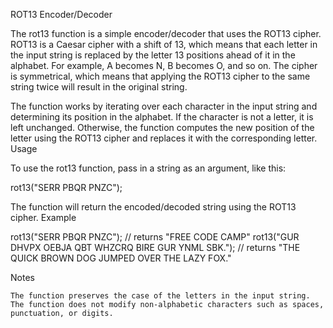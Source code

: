 ROT13 Encoder/Decoder

The rot13 function is a simple encoder/decoder that uses the ROT13 cipher. ROT13 is a Caesar cipher with a shift of 13, which means that each letter in the input string is replaced by the letter 13 positions ahead of it in the alphabet. For example, A becomes N, B becomes O, and so on. The cipher is symmetrical, which means that applying the ROT13 cipher to the same string twice will result in the original string.

The function works by iterating over each character in the input string and determining its position in the alphabet. If the character is not a letter, it is left unchanged. Otherwise, the function computes the new position of the letter using the ROT13 cipher and replaces it with the corresponding letter.
Usage

To use the rot13 function, pass in a string as an argument, like this:



rot13("SERR PBQR PNZC");

The function will return the encoded/decoded string using the ROT13 cipher.
Example



rot13("SERR PBQR PNZC"); // returns "FREE CODE CAMP"
rot13("GUR DHVPX OEBJA QBT WHZCRQ BIRE GUR YNML SBK."); // returns "THE QUICK BROWN DOG JUMPED OVER THE LAZY FOX."

Notes

    The function preserves the case of the letters in the input string.
    The function does not modify non-alphabetic characters such as spaces, punctuation, or digits.

